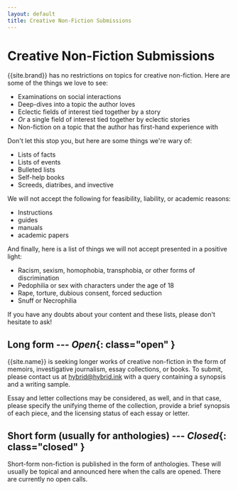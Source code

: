 ```yaml
---
layout: default
title: Creative Non-Fiction Submissions
---
```


# Creative Non-Fiction Submissions

{{site.brand}} has no restrictions on topics for creative non-fiction. Here are some of the things we love to see:

* Examinations on social interactions
* Deep-dives into a topic the author loves
* Eclectic fields of interest tied together by a story
* *Or* a single field of interest tied together by eclectic stories
* Non-fiction on a topic that the author has first-hand experience with

Don't let this stop you, but here are some things we're wary of:

* Lists of facts
* Lists of events
* Bulleted lists
* Self-help books
* Screeds, diatribes, and invective

We will not accept the following for feasibility, liability, or academic reasons:

* Instructions
* guides
* manuals
* academic papers

And finally, here is a list of things we will not accept presented in a positive light:

* Racism, sexism, homophobia, transphobia, or other forms of discrimination
* Pedophilia or sex with characters under the age of 18
* Rape, torture, dubious consent, forced seduction
* Snuff or Necrophilia

If you have any doubts about your content and these lists, please don't hesitate to ask!

## Long form --- ***Open***{: class="open" }

{{site.name}} is seeking longer works of creative non-fiction in the form of memoirs, investigative journalism, essay collections, or books. To submit, please contact us at <hybrid@hybrid.ink> with a query containing a synopsis and a writing sample.

Essay and letter collections may be considered, as well, and in that case, please specify the unifying theme of the collection, provide a brief synopsis of each piece, and the licensing status of each essay or letter.

## Short form (usually for anthologies) --- ***Closed***{: class="closed" }

Short-form non-fiction is published in the form of anthologies. These will usually be topical and announced here when the calls are opened. There are currently no open calls.
